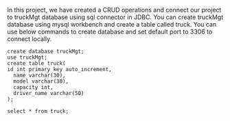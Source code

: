 In this project, we have created a CRUD operations and connect our project to truckMgt database using sql connector in JDBC.
You can create truckMgt database using mysql workbench and create a table called truck. 
You can use below commands to create database and set default port to 3306 to connect locally.
```
create database truckMgt;
use truckMgt;
create table truck(
id int primary key auto_increment,
  name varchar(30),
  model varchar(30),
  capacity int,
  driver_name varchar(50)
);

select * from truck;
```
